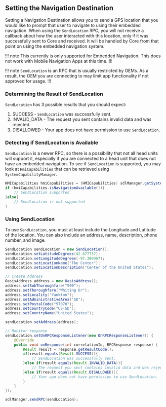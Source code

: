 ## Setting the Navigation Destination
Setting a Navigation Destination allows you to send a GPS location that you would like to prompt that user to navigate to using their embedded navigation. When using the `SendLocation` RPC, you will not receive a callback about how the user interacted with this location, only if it was successfully sent to Core and received. It will be handled by Core from that point on using the embedded navigation system.

!!! note
This currently is only supported for Embedded Navigation. This does not work with Mobile Navigation Apps at this time.
!!!

!!! note
`SendLocation` is an RPC that is usually restricted by OEMs. As a result, the OEM you are connecting to may limit app functionality if not approved for usage.
!!!

### Determining the Result of SendLocation
`SendLocation` has 3 possible results that you should expect:

1. SUCCESS - `SendLocation` was successfully sent.
2. INVALID_DATA - The request you sent contains invalid data and was rejected.
3. DISALLOWED - Your app does not have permission to use `SendLocation`.

### Detecting if SendLocation is Available
`SendLocation` is a newer RPC, so there is a possibility that not all head units will support it, especially if you are connected to a head unit that does not have an embedded navigation. To see if `SendLocation` is supported, you may look at `HmiCapabilities` that can be retrieved using `SystemCapabilityManager`.

```java
HMICapabilities hmiCapabilities = (HMICapabilities) sdlManager.getSystemCapabilityManager().getCapability(SystemCapabilityType.HMI);
if (hmiCapabilities.isNavigationAvailable()){
    // SendLocation supported
}else{
    // SendLocation is not supported
}
```

### Using SendLocation
To use `SendLocation`, you must at least include the Longitude and Latitude of the location. You can also include an address, name, description, phone number, and image.

```java
SendLocation sendLocation = new SendLocation();
sendLocation.setLatitudeDegrees(42.877737);
sendLocation.setLongitudeDegrees(-97.380967);
sendLocation.setLocationName("The Center");
sendLocation.setLocationDescription("Center of the United States");

// Create Address
OasisAddress address = new OasisAddress();
address.setSubThoroughfare("900");
address.setThoroughfare("Whiting Dr");
address.setLocality("Yankton");
address.setAdministrativeArea("SD");
address.setPostalCode("57078");
address.setCountryCode("US-SD");
address.setCountryName("United States");

sendLocation.setAddress(address);

// Monitor response
sendLocation.setOnRPCResponseListener(new OnRPCResponseListener() {
    @Override
    public void onResponse(int correlationId, RPCResponse response) {
        Result result = response.getResultCode();
        if(result.equals(Result.SUCCESS)){
            // SendLocation was successfully sent.
        }else if(result.equals(Result.INVALID_DATA)){
            // The request you sent contains invalid data and was rejected.
        }else if(result.equals(Result.DISALLOWED)){
            // Your app does not have permission to use SendLocation.
        }
    }
});

sdlManager.sendRPC(sendLocation);
```
